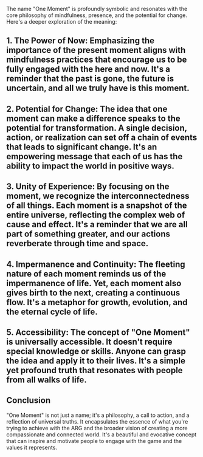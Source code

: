 The name "One Moment" is profoundly symbolic and resonates with the core philosophy of mindfulness, presence, and the potential for change. Here's a deeper exploration of the meaning:

## 1. **The Power of Now**: Emphasizing the importance of the present moment aligns with mindfulness practices that encourage us to be fully engaged with the here and now. It's a reminder that the past is gone, the future is uncertain, and all we truly have is this moment.

## 2. **Potential for Change**: The idea that one moment can make a difference speaks to the potential for transformation. A single decision, action, or realization can set off a chain of events that leads to significant change. It's an empowering message that each of us has the ability to impact the world in positive ways.

## 3. **Unity of Experience**: By focusing on the moment, we recognize the interconnectedness of all things. Each moment is a snapshot of the entire universe, reflecting the complex web of cause and effect. It's a reminder that we are all part of something greater, and our actions reverberate through time and space.

## 4. **Impermanence and Continuity**: The fleeting nature of each moment reminds us of the impermanence of life. Yet, each moment also gives birth to the next, creating a continuous flow. It's a metaphor for growth, evolution, and the eternal cycle of life.

## 5. **Accessibility**: The concept of "One Moment" is universally accessible. It doesn't require special knowledge or skills. Anyone can grasp the idea and apply it to their lives. It's a simple yet profound truth that resonates with people from all walks of life.

## Conclusion
"One Moment" is not just a name; it's a philosophy, a call to action, and a reflection of universal truths. It encapsulates the essence of what you're trying to achieve with the ARG and the broader vision of creating a more compassionate and connected world. It's a beautiful and evocative concept that can inspire and motivate people to engage with the game and the values it represents.
